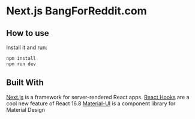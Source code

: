 # Next.js BangForReddit.com

## How to use

Install it and run:

```sh
npm install
npm run dev
```

## Built With

[Next.js](https://github.com/zeit/next.js) is a framework for server-rendered React apps.
[React Hooks](https://reactjs.org/docs/hooks-intro.html) are a cool new feature of React 16.8
[Material-UI](https://material-ui.com) is a component library for Material Design
